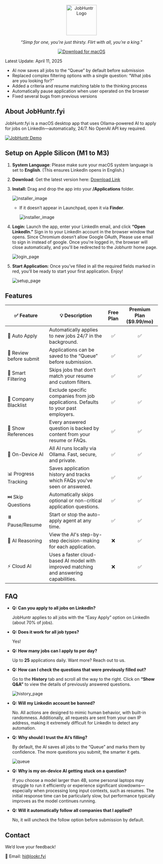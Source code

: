 <p align="center">
<img src="src/logo-large.png" alt="JobHuntr Logo" width="100">
</p>

<p align="center">
<i>“Simp for one, you’re just thirsty. Flirt with all, you’re a king.”</i>
</p>

<p align="center">
  <a href="https://github.com/lookr-fyi/homebrew-jobhuntr/releases/latest/download/JobHuntr.dmg">
    <img src="https://img.shields.io/badge/Download%20for-macOS-black?style=for-the-badge&logo=apple&logoColor=white" alt="Download for macOS">
  </a>
</p>

Latest Update: April 11, 2025

- AI now saves all jobs to the “Queue” by default before submission
- Replaced complex filtering options with a single question: “What jobs are you looking for?”
- Added a criteria and resume matching table to the thinking process
- Automatically pause application when user operated on the browser
- Fixed several bugs from previous versions

## About JobHuntr.fyi

JobHuntr.fyi is a macOS desktop app that uses Ollama-powered AI to apply for jobs on LinkedIn—automatically, 24/7. No OpenAI API key required.

[![JobHuntr Demo](src/demo.gif)](https://youtu.be/dy_wrzVKwPw)

## Setup on Apple Silicon (M1 to M3)

1. **System Language**: Please make sure your macOS system language is set to **English**. (This ensures LinkedIn opens in English.)
2. **Download**: Get the latest version here: [Download Link](https://github.com/lookr-fyi/homebrew-jobhuntr/releases/latest/download/JobHuntr.dmg)
3. **Install:** Drag and drop the app into your **/Applications** folder.

   ![installer_image](src/installer_image.png)

   - If it doesn’t appear in Launchpad, open it via **Finder**.

     ![installer_image](src/where_find_it.png)

4. **Login:** Launch the app, enter your LinkedIn email, and click **“Open LinkedIn.”** Sign in to your LinkedIn account in the browser window that opens. Since Chromium doesn’t allow Google OAuth, Please use email to sign in instead of google. Once you're logged in, the browser will close automatically, and you'll be redirected to the Jobhuntr home page.

   ![login_page](src/login.png)

5. **Start Application:** Once you’ve filled in all the required fields marked in red, you’ll be ready to start your first application. Enjoy!

   ![setup_page](src/setup_page.png)

## Features

| ✅ Feature              | 💡 Description                                                                        | Free Plan | Premium Plan ($9.99/mo) |
| ----------------------- | ------------------------------------------------------------------------------------- | :-------: | :---------------------: |
| 🎯 Auto Apply           | Automatically applies to new jobs 24/7 in the background.                             |    ✅     |           ✅            |
| 🔄 Review before submit | Applications can be saved to the “Queue” before submission.                           |    ✅     |           ✅            |
| 🧠 Smart Filtering      | Skips jobs that don’t match your resume and custom filters.                           |    ✅     |           ✅            |
| 🚫 Company Blacklist    | Exclude specific companies from job applications. Defaults to your past employers.    |    ✅     |           ✅            |
| 📎 Show References      | Every answered question is backed by content from your resume or FAQs.                |    ✅     |           ✅            |
| 🤖 On-Device AI         | All AI runs locally via Ollama. Fast, secure, and private.                            |    ✅     |           ✅            |
| 📊 Progress Tracking    | Saves application history and tracks which FAQs you've seen or answered.              |    ✅     |           ✅            |
| ⏭️ Skip Questions       | Automatically skips optional or non-critical application questions.                   |    ✅     |           ✅            |
| ⏸️ Pause/Resume         | Start or stop the auto-apply agent at any time.                                       |    ✅     |           ✅            |
| 🧾 AI Reasoning         | View the AI's step-by-step decision-making for each application.                      |    ❌     |           ✅            |
| ⚡ Cloud AI             | Uses a faster cloud-based AI model with improved matching and answering capabilities. |    ❌     |           ✅            |

## FAQ

- **Q: Can you apply to all jobs on LinkedIn?**

  JobHuntr applies to all jobs with the “Easy Apply” option on LinkedIn (about 70% of jobs).

- **Q: Does it work for all job types?**

  Yes!

- **Q: How many jobs can I apply to per day?**

  Up to **25** applications daily. Want more? Reach out to us.

- **Q: How can I check the questions that were previously filled out?**

  Go to the **History** tab and scroll all the way to the right. Click on **“Show Q&A”** to view the details of previously answered questions.

  ![history_page](src/history.png)

- **Q: Will my Linkedin account be banned?**

  No. All actions are designed to mimic human behavior, with built-in randomness. Additionally, all requests are sent from your own IP address, making it extremely difficult for LinkedIn to detect any automation.

- **Q: Why should I trust the AI’s filling?**

  By default, the AI saves all jobs to the “Queue” and marks them by confidence. The more questions you submit, the smarter it gets.

  ![queue](src/queue.png)

- **Q: Why is my on-device AI getting stuck on a question?**

  If you choose a model larger than 4B, some personal laptops may struggle to run it efficiently or experience significant slowdowns—especially when processing long input contexts, such as resumes. The initial response time can be particularly slow, but performance typically improves as the model continues running.

- **Q: Will it automatically follow all companies that I applied?**

  No, it will uncheck the follow option before submission by default.

## Contact

We’d love your feedback!

📧 Email: hi@lookr.fyi
